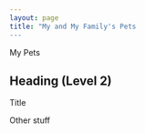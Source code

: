 ```yaml
---
layout: page
title: "My and My Family's Pets
---
```


My Pets

## Heading (Level 2)
Title

Other stuff
